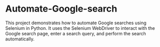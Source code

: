 # Automate-Google-search
This project demonstrates how to automate Google searches using Selenium in Python. It uses the Selenium WebDriver to interact with the Google search page, enter a search query, and perform the search automatically.
